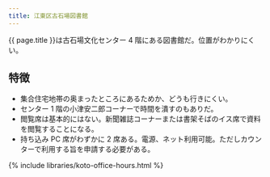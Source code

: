 ```yaml
---
title: 江東区古石場図書館
---
```


{{ page.title }}は古石場文化センター 4 階にある図書館だ。位置がわかりにくい。

## 特徴

* 集合住宅地帯の奥まったところにあるためか、どうも行きにくい。
* センター 1 階の小津安二郎コーナーで時間を潰すのもありだ。
* 閲覧席は基本的にはない。新聞雑誌コーナーまたは書架そばのイス席で資料を閲覧することになる。
* 持ち込み PC 席がわずかに 2 席ある。電源、ネット利用可能。ただしカウンターで利用する旨を申請する必要がある。

{% include libraries/koto-office-hours.html %}
